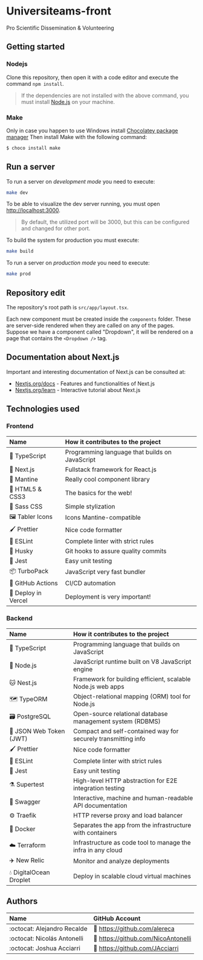 # Universiteams-front
Pro Scientific Dissemination &amp; Volunteering

## Getting started

### Nodejs

Clone this repository, then open it with a code editor and execute the command `npm install`.

> If the dependencies are not installed with the above command, you must install [Node.js](https://nodejs.org/es/) on your machine.

### Make

Only in case you happen to use Windows install [Chocolatey package manager](https://chocolatey.org/install)
Then install Make with the following command:

```bash
$ choco install make
```

## Run a server

To run a server on _development mode_ you need to execute:

```bash
make dev
```

To be able to visualize the dev server running, you must open [http://localhost:3000](http://localhost:3000/).

> By default, the utilized port will be 3000, but this can be configured and changed for other port.

To build the system for production you must execute:

```bash
make build
```

To run a server on _production mode_ you need to execute:

```bash
make prod
```

## Repository edit

The repository's root path is `src/app/layout.tsx`.

Each new component must be created inside the `components` folder. These are server-side rendered when they are called on any of the pages. Suppose we have a component called "Dropdown", it will be rendered on a page that contains the `<Dropdown />` tag.

## Documentation about Next.js

Important and interesting documentation of Next.js can be consulted at:

-   [Nextjs.org/docs](https://nextjs.org/docs) - Features and functionalities of Next.js
-   [Nextjs.org/learn](https://nextjs.org/learn) - Interactive tutorial about Next.js

## Technologies used

### Frontend

| Name                              | How it contributes to the project              |
| :-------------------------------- | :--------------------------------------------- |
| :necktie: TypeScript              | Programming language that builds on JavaScript |
| :rocket: Next.js                  | Fullstack framework for React.js               |
| :basket: Mantine                  | Really cool component library                  |
| :bone: HTML5 & CSS3               | The basics for the web!                        |
| :art: Sass CSS                    | Simple stylization                             |
| :framed_picture: Tabler Icons     | Icons Mantine-compatible                       |
| :paintbrush: Prettier             | Nice code formatter                            |
| :triangular_ruler: ESLint         | Complete linter with strict rules              |
| :guide_dog: Husky                 | Git hooks to assure quality commits            |
| :test_tube: Jest                  | Easy unit testing                              |
| :package: TurboPack               | JavaScript very fast bundler                   |
| :page_with_curl: GitHub Actions   | CI/CD automation                               |
| :arrow_up_small: Deploy in Vercel | Deployment is very important!                  |           

### Backend

| Name                               | How it contributes to the project                             |
| :--------------------------------- | :------------------------------------------------------------ |
| :necktie: TypeScript               | Programming language that builds on JavaScript                |
| :green_book: Node.js               | JavaScript runtime built on V8 JavaScript engine              |
| :cat: Nest.js                      | Framework for building efficient, scalable Node.js web apps   |
| :world_map: TypeORM                | Object-relational mapping (ORM) tool for Node.js              |
| :card_file_box: PostgreSQL         | Open-source relational database management system (RDBMS)     |
| :floppy_disk: JSON Web Token (JWT) | Compact and self-contained way for securely transmitting info |
| :paintbrush: Prettier              | Nice code formatter                                           |
| :triangular_ruler: ESLint          | Complete linter with strict rules                             |
| :test_tube: Jest                   | Easy unit testing                                             |
| :alembic: Supertest                | High-level HTTP abstraction for E2E integration testing       |
| :open_book: Swagger                | Interactive, machine and human-readable API documentation     |
| :gear: Traefik                     | HTTP reverse proxy and load balancer                          |
| :whale: Docker                     | Separates the app from the infrastructure with containers     |
| :cloud: Terraform                  | Infrastructure as code tool to manage the infra in any cloud  |
| :airplane: New Relic               | Monitor and analyze deployments                               |
| :droplet: DigitalOcean Droplet     | Deploy in scalable cloud virtual machines                     |

## Authors

| Name                         | GitHub Account                          |
| :--------------------------- | :-------------------------------------- |
| :octocat: Alejandro Recalde  | :link: https://github.com/alereca       |
| :octocat: Nicolás Antonelli  | :link: https://github.com/NicoAntonelli |
| :octocat: Joshua Acciarri    | :link: https://github.com/JAcciarri     |

